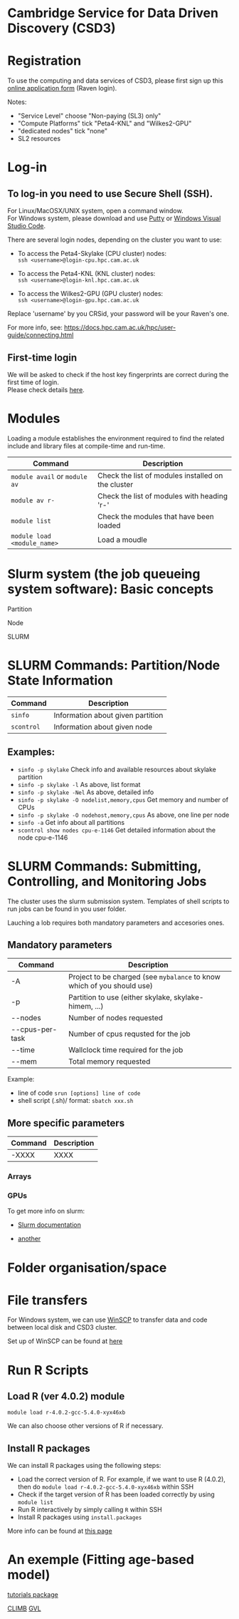 # Cambridge Service for Data Driven Discovery (CSD3)

# Registration

To use the computing and data services of CSD3, please first sign up this [online application form](https://www.hpc.cam.ac.uk/applications-access-research-computing-services) (Raven login).

Notes:<br/>
- "Service Level" choose "Non-paying (SL3) only" <br/>
- "Compute Platforms" tick "Peta4-KNL" and "Wilkes2-GPU" <br/>
- "dedicated nodes" tick "none" <br/>
- SL2 resources <br/>


# Log-in

## To log-in you need to use Secure Shell (SSH).

For Linux/MacOSX/UNIX system, open a command window. <br/>
For Windows system, please download and use [Putty](https://www.putty.org/) or [Windows Visual Studio Code](https://code.visualstudio.com/).

There are several login nodes, depending on the cluster you want to use: <br/>

  - To access the Peta4-Skylake (CPU cluster) nodes: <br/>
    ``` ssh <username>@login-cpu.hpc.cam.ac.uk ```
    
  - To access the Peta4-KNL (KNL cluster) nodes: <br/>
    ``` ssh <username>@login-knl.hpc.cam.ac.uk ```
    
  - To access the Wilkes2-GPU (GPU cluster) nodes: <br/> 
    ``` ssh <username>@login-gpu.hpc.cam.ac.uk ```

Replace 'username' by you CRSid, your password will be your Raven's one. <br/>

For more info, see: https://docs.hpc.cam.ac.uk/hpc/user-guide/connecting.html

## First-time login

We will be asked to check if the host key fingerprints are correct during the first time of login.<br/>
Please check details [here](https://docs.hpc.cam.ac.uk/hpc/user-guide/hostkeys.html#first-time-login).

# Modules

Loading a module establishes the environment required to find the related include and library files at compile-time and run-time.

| Command | Description |
| --- | --- |
| ``` module avail ``` or ``` module av ``` | Check the list of modules installed on the cluster |
| ``` module av r- ``` | Check the list of modules with heading 'r-' |
| ``` module list ``` | Check the modules that have been loaded |
| ``` module load <module_name> ``` | Load a moudle |


# Slurm system (the job queueing system software): Basic concepts

Partition

Node

SLURM

# SLURM Commands: Partition/Node State Information

| Command | Description |
| --- | --- |
| ``` sinfo ``` | Information about given partition |
| ``` scontrol ``` | Information about given node |

## Examples:
- ``` sinfo -p skylake ``` Check info and available resources about skylake partition <br/>
- ``` sinfo -p skylake -l ``` As above, list format <br/>
- ``` sinfo -p skylake -Nel ``` As above, detailed info <br/>
- ``` sinfo -p skylake -O nodelist,memory,cpus ``` Get memory and number of CPUs <br/>
- ``` sinfo -p skylake -O nodehost,memory,cpus ``` As above, one line per node <br/>
- ``` sinfo -a ``` Get info about all partitions <br/>
- ``` scontrol show nodes cpu-e-1146 ``` Get detailed information about the node cpu-e-1146 <br/>




# SLURM Commands: Submitting, Controlling, and Monitoring Jobs

The cluster uses the slurm submission system. Templates of shell scripts to run jobs can be found in you user folder.

Lauching a lob requires both mandatory parameters and accesories ones.

## Mandatory parameters

| Command | Description |
| --- | --- |
| -A | Project to be charged (see ```mybalance``` to know which of you should use)|
| -p | Partition to use (either skylake, skylake-himem, ...) |
| --nodes | Number of nodes requested |
| --cpus-per-task | Number of cpus requsted for the job |
| --time | Wallclock time required for the job |
| --mem | Total memory requested |

Example: 
- line of code
``` srun [options] line of code ```
- shell script (.sh)/ format:
``` sbatch xxx.sh ```

## More specific parameters

| Command | Description |
| --- | --- |
| -XXXX | XXXX |

### Arrays

### GPUs

To get more info on slurm:

- [Slurm documentation](https://slurm.schedmd.com/documentation.html)

- [another](https://modules.readthedocs.io/en/latest/module.html)

# Folder organisation/space


# File transfers

For Windows system, we can use [WinSCP](https://winscp.net/eng/download.php) to transfer data and code between local disk and CSD3 cluster.

Set up of WinSCP can be found at [here](https://winscp.net/eng/docs/start)


# Run R Scripts

## Load R (ver 4.0.2) module

``` module load r-4.0.2-gcc-5.4.0-xyx46xb ```

We can also choose other versions of R if necessary.

## Install R packages

We can install R packages using the following steps: <br/>
- Load the correct version of R. For example, if we want to use R (4.0.2), then do ``` module load r-4.0.2-gcc-5.4.0-xyx46xb ``` within SSH <br/>
- Check if the target version of R has been loaded correctly by using ``` module list ``` <br/>
- Run R interactively by simply calling ``` R ``` within SSH <br/>
- Install R packages using ``` install.packages ``` <br/>

More info can be found at [this page](https://docs.hpc.cam.ac.uk/hpc/software-packages/r.html)

# An exemple (Fitting age-based model)


[tutorials package](https://education.rstudio.com/blog/2020/09/delivering-learnr-tutorials-in-a-package/)


[CLIMB](https://bryn.climb.ac.uk/user/login/?next=/)
[GVL](https://www.gvl.org.au/about/)
